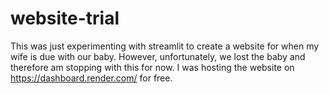 # website-trial
This was just experimenting with streamlit to create a website for when my wife is due with our baby.
However, unfortunately, we lost the baby and therefore am stopping with this for now.
I was hosting the website on https://dashboard.render.com/ for free.
